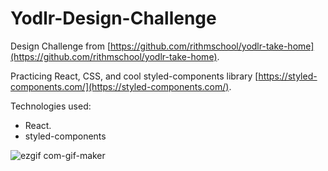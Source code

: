 # Yodlr-Design-Challenge

Design Challenge from [https://github.com/rithmschool/yodlr-take-home](https://github.com/rithmschool/yodlr-take-home). 

Practicing React, CSS, and cool styled-components library [https://styled-components.com/](https://styled-components.com/). 

Technologies used:  

- React. 
- styled-components

![ezgif com-gif-maker](https://user-images.githubusercontent.com/22064946/123193106-2bbb7d80-d472-11eb-95c3-f47a3237666d.gif)


